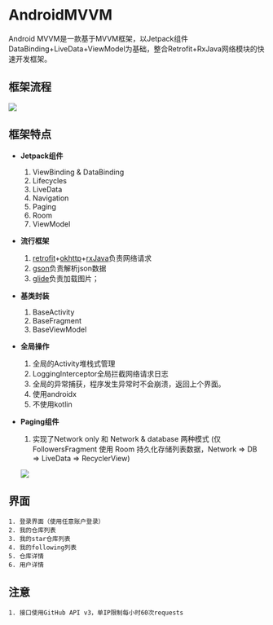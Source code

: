 # AndroidMVVM
Android MVVM是一款基于MVVM框架，以Jetpack组件DataBinding+LiveData+ViewModel为基础，整合Retrofit+RxJava网络模块的快速开发框架。

## 框架流程
![](./img/fc.png)

## 框架特点
- **Jetpack组件**

	1. ViewBinding & DataBinding
	2. Lifecycles
	3. LiveData
	4. Navigation
	5. Paging
	6. Room
    7. ViewModel

- **流行框架**

	1. [retrofit](https://github.com/square/retrofit)+[okhttp](https://github.com/square/okhttp)+[rxJava](https://github.com/ReactiveX/RxJava)负责网络请求
	2. [gson](https://github.com/google/gson)负责解析json数据
    3. [glide](https://github.com/bumptech/glide)负责加载图片；

- **基类封装**

	1. BaseActivity
	2. BaseFragment
    3. BaseViewModel

- **全局操作**

	1. 全局的Activity堆栈式管理
	2. LoggingInterceptor全局拦截网络请求日志
   	3. 全局的异常捕获，程序发生异常时不会崩溃，返回上个界面。
   	4. 使用androidx
   	5. 不使用kotlin

- **Paging组件**

    1. 实现了Network only 和 Network & database 两种模式
    (仅 FollowersFragment 使用 Room 持久化存储列表数据，Network => DB => LiveData => RecyclerView)
    
    ![](./img/paging.png)

## 界面

    1. 登录界面（使用任意账户登录）
    2. 我的仓库列表
    3. 我的star仓库列表
    4. 我的following列表
    5. 仓库详情
    6. 用户详情

## 注意

    1. 接口使用GitHub API v3，单IP限制每小时60次requests
